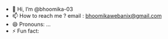 - 👋 Hi, I’m @bhoomika-03
- 📫 How to reach me ? email : bhoomikawebanix@gmail.com
- 😄 Pronouns: ...
- ⚡ Fun fact:

<!---
bhoomika-03/bhoomika-03 is a ✨ special ✨ repository because its `README.md` (this file) appears on your GitHub profile.
You can click the Preview link to take a look at your changes.
--->
